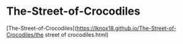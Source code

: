 # The-Street-of-Crocodiles
[The-Street-of-Crocodiles](https://lknox18.github.io/The-Street-of-Crocodiles/the street of crocodiles.html)
